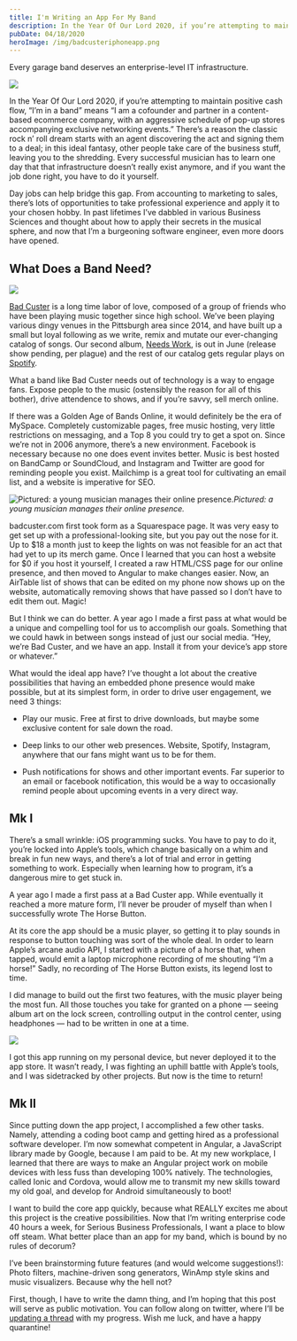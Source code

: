 ```yaml
---
title: I'm Writing an App For My Band
description: In the Year Of Our Lord 2020, if you’re attempting to maintain positive cash flow, “I’m in a band” means “I am a cofounder and partner in a content-based ecommerce company, with an aggressive schedule of pop-up stores accompanying exclusive networking events.” There’s a reason the classic rock n’ roll dream starts with an agent discovering the act and signing them to a deal; in this ideal fantasy, other people take care of the business stuff, leaving you to the shredding. Every successful musician has to learn one day that that infrastructure doesn’t really exist anymore, and if you want the job done right, you have to do it yourself.
pubDate: 04/18/2020
heroImage: /img/badcusteriphoneapp.png
---
```


Every garage band deserves an enterprise-level IT infrastructure.

![](https://cdn-images-1.medium.com/max/5856/1*BKhyygph715XTFsPfQ_Jdw.jpeg)

In the Year Of Our Lord 2020, if you’re attempting to maintain positive cash flow, “I’m in a band” means “I am a cofounder and partner in a content-based ecommerce company, with an aggressive schedule of pop-up stores accompanying exclusive networking events.” There’s a reason the classic rock n’ roll dream starts with an agent discovering the act and signing them to a deal; in this ideal fantasy, other people take care of the business stuff, leaving you to the shredding. Every successful musician has to learn one day that that infrastructure doesn’t really exist anymore, and if you want the job done right, you have to do it yourself.

Day jobs can help bridge this gap. From accounting to marketing to sales, there’s lots of opportunities to take professional experience and apply it to your chosen hobby. In past lifetimes I’ve dabbled in various Business Sciences and thought about how to apply their secrets in the musical sphere, and now that I’m a burgeoning software engineer, even more doors have opened.

## What Does a Band Need?

![](https://cdn-images-1.medium.com/max/5120/1*RcO59ERlcmKsAXgphP7sNQ.jpeg)

[Bad Custer](http://badcuster.com) is a long time labor of love, composed of a group of friends who have been playing music together since high school. We’ve been playing various dingy venues in the Pittsburgh area since 2014, and have built up a small but loyal following as we write, remix and mutate our ever-changing catalog of songs. Our second album, [Needs Work](https://misra.bandcamp.com/album/bad-custer-needs-work), is out in June (release show pending, per plague) and the rest of our catalog gets regular plays on [Spotify](https://open.spotify.com/artist/4DZ8fKIQM5cpAVAQy3zs9L).

What a band like Bad Custer needs out of technology is a way to engage fans. Expose people to the music (ostensibly the reason for all of this bother), drive attendence to shows, and if you’re savvy, sell merch online.

If there was a Golden Age of Bands Online, it would definitely be the era of MySpace. Completely customizable pages, free music hosting, very little restrictions on messaging, and a Top 8 you could try to get a spot on. Since we’re not in 2006 anymore, there’s a new environment. Facebook is necessary because no one does event invites better. Music is best hosted on BandCamp or SoundCloud, and Instagram and Twitter are good for reminding people you exist. Mailchimp is a great tool for cultivating an email list, and a website is imperative for SEO.

![Pictured: a young musician manages their online presence.](https://cdn-images-1.medium.com/max/2000/1*rQiaE6OobRLBB2-Jb8sAug.png)_Pictured: a young musician manages their online presence._

badcuster.com first took form as a Squarespace page. It was very easy to get set up with a professional-looking site, but you pay out the nose for it. Up to $18 a month just to keep the lights on was not feasible for an act that had yet to up its merch game. Once I learned that you can host a website for $0 if you host it yourself, I created a raw HTML/CSS page for our online presence, and then moved to Angular to make changes easier. Now, an AirTable list of shows that can be edited on my phone now shows up on the website, automatically removing shows that have passed so I don’t have to edit them out. Magic!

But I think we can do better. A year ago I made a first pass at what would be a unique and compelling tool for us to accomplish our goals. Something that we could hawk in between songs instead of just our social media. “Hey, we’re Bad Custer, and we have an app. Install it from your device’s app store or whatever.”

What would the ideal app have? I’ve thought a lot about the creative possibilities that having an embedded phone presence would make possible, but at its simplest form, in order to drive user engagement, we need 3 things:

- Play our music. Free at first to drive downloads, but maybe some exclusive content for sale down the road.

- Deep links to our other web presences. Website, Spotify, Instagram, anywhere that our fans might want us to be for them.

- Push notifications for shows and other important events. Far superior to an email or facebook notification, this would be a way to occasionally remind people about upcoming events in a very direct way.

## Mk I

There’s a small wrinkle: iOS programming sucks. You have to pay to do it, you’re locked into Apple’s tools, which change basically on a whim and break in fun new ways, and there’s a lot of trial and error in getting something to work. Especially when learning how to program, it’s a dangerous mire to get stuck in.

A year ago I made a first pass at a Bad Custer app. While eventually it reached a more mature form, I’ll never be prouder of myself than when I successfully wrote The Horse Button.

At its core the app should be a music player, so getting it to play sounds in response to button touching was sort of the whole deal. In order to learn Apple’s arcane audio API, I started with a picture of a horse that, when tapped, would emit a laptop microphone recording of me shouting “I’m a horse!” Sadly, no recording of The Horse Button exists, its legend lost to time.

I did manage to build out the first two features, with the music player being the most fun. All those touches you take for granted on a phone — seeing album art on the lock screen, controlling output in the control center, using headphones — had to be written in one at a time.

![](https://cdn-images-1.medium.com/max/2000/1*EWAAThuLwSw9PvPRWTjZTQ.png)

I got this app running on my personal device, but never deployed it to the app store. It wasn’t ready, I was fighting an uphill battle with Apple’s tools, and I was sidetracked by other projects. But now is the time to return!

## Mk II

Since putting down the app project, I accomplished a few other tasks. Namely, attending a coding boot camp and getting hired as a professional software developer. I’m now somewhat competent in Angular, a JavaScript library made by Google, because I am paid to be. At my new workplace, I learned that there are ways to make an Angular project work on mobile devices with less fuss than developing 100% natively. The technologies, called Ionic and Cordova, would allow me to transmit my new skills toward my old goal, and develop for Android simultaneously to boot!

I want to build the core app quickly, because what REALLY excites me about this project is the creative possibilities. Now that I’m writing enterprise code 40 hours a week, for Serious Business Professionals, I want a place to blow off steam. What better place than an app for my band, which is bound by no rules of decorum?

I’ve been brainstorming future features (and would welcome suggestions!): Photo filters, machine-driven song generators, WinAmp style skins and music visualizers. Because why the hell not?

First, though, I have to write the damn thing, and I’m hoping that this post will serve as public motivation. You can follow along on twitter, where I’ll be [updating a thread](https://twitter.com/philgiammattei/status/1251618972870508546) with my progress. Wish me luck, and have a happy quarantine!
